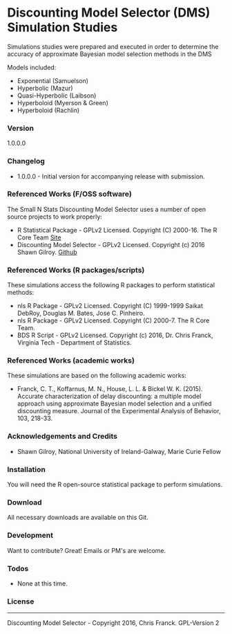 # Discounting Model Selector (DMS) Simulation Studies
Simulations studies were prepared and executed in order to determine the accuracy of approximate Bayesian model selection methods in the DMS 

Models included:
  - Exponential (Samuelson)
  - Hyperbolic (Mazur)
  - Quasi-Hyperbolic (Laibson)
  - Hyperboloid (Myerson & Green)
  - Hyperboloid (Rachlin)
  
### Version
1.0.0.0

### Changelog
 * 1.0.0.0 - Initial version for accompanying release with submission.

### Referenced Works (F/OSS software)
The Small N Stats Discounting Model Selector uses a number of open source projects to work properly:
* R Statistical Package - GPLv2 Licensed. Copyright (C) 2000-16. The R Core Team [Site](https://www.r-project.org/)
* Discounting Model Selector - GPLv2 Licensed. Copyright (c) 2016 Shawn Gilroy. [Github](http://www.github.com/miyamot0) 

### Referenced Works (R packages/scripts)
These simulations access the following R packages to perform statistical methods:
* nls R Package - GPLv2 Licensed. Copyright (C) 1999-1999 Saikat DebRoy, Douglas M. Bates, Jose C. Pinheiro.
* nls R Package - GPLv2 Licensed. Copyright (C) 2000-7. The R Core Team.
* BDS R Script - GPLv2 Licensed. Copyright (c) 2016, Dr. Chris Franck, Virginia Tech - Department of Statistics.

### Referenced Works (academic works)
These simulations are based on the following academic works:
* Franck, C. T., Koffarnus, M. N., House, L. L. & Bickel W. K. (2015). Accurate characterization of delay discounting: a multiple model approach using approximate Bayesian model selection and a unified discounting measure. Journal of the Experimental Analysis of Behavior, 103, 218-33.

### Acknowledgements and Credits
* Shawn Gilroy, National University of Ireland-Galway, Marie Curie Fellow

### Installation
You will need the R open-source statistical package to perform simulations.

### Download
All necessary downloads are available on this Git. 

### Development
Want to contribute? Great! Emails or PM's are welcome.

### Todos
  - None at this time.

### License
----
Discounting Model Selector - Copyright 2016, Chris Franck. GPL-Version 2
